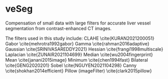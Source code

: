 # veSeg
Compensation of small data with large filters for accurate liver vessel segmentation from contrast-enhanced CT images.

The filters used in this study include:
		CLAHE \cite{KURAN2021200051} 
		Gabor \cite{mehrotra1992gabor} 
		Gamma \cite{rahman2016adaptive} 
		Gaussian \cite{SRINIVASAREDDY2021} 
		Hessian \cite{frangi1998multiscale} 
		Laplacian \cite{ZUNAIR2021104699} 
		Median \cite{wu2004fingerprint} 
		Mean \cite{janani2015image} 
		Minimum \cite{chen1994fast}
		Bilateral \cite{GENG2020201} 
		Sobel \cite{NGUYEN2021104298} 
		Canny \cite{shokhan2014efficient} 
		Pillow (imageFilter) \cite{clark2015pillow}
